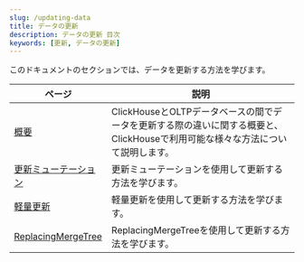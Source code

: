 ```yaml
---
slug: /updating-data
title: データの更新
description: データの更新 目次
keywords: [更新, データの更新]
---
```


このドキュメントのセクションでは、データを更新する方法を学びます。

| ページ                                                                  | 説明                                                                                                                                                           |
|-----------------------------------------------------------------------|----------------------------------------------------------------------------------------------------------------------------------------------------------------|
| [概要](/updating-data/overview)                                   | ClickHouseとOLTPデータベースの間でデータを更新する際の違いに関する概要と、ClickHouseで利用可能な様々な方法について説明します。                                              |
| [更新ミューテーション](/managing-data/update_mutations)          | 更新ミューテーションを使用して更新する方法を学びます。                                                                                                        |
| [軽量更新](/guides/developer/lightweight-update)                 | 軽量更新を使用して更新する方法を学びます。                                                                                                                    |
| [ReplacingMergeTree](/guides/replacing-merge-tree)                | ReplacingMergeTreeを使用して更新する方法を学びます。                                                                                                          |

